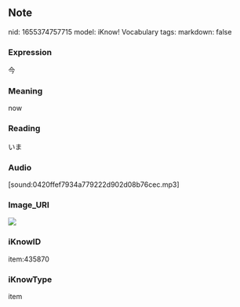 ## Note
nid: 1655374757715
model: iKnow! Vocabulary
tags: 
markdown: false

### Expression
今

### Meaning
now

### Reading
いま

### Audio
[sound:0420ffef7934a779222d902d08b76cec.mp3]

### Image_URI
<img src="66a7838150edef1c31953e03488d7566.jpg">

### iKnowID
item:435870

### iKnowType
item

